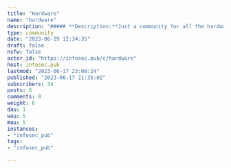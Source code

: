 ```yaml
---
title: "Hardware" 
name: "hardware"
description: "##### **Description:**Just a community for all the hardware porn. Just post whatever your heart desires as long as it is hardware related.##### **Rules:**No harassment. No spamming. Stay friendly. Follow the rules of infosec.pub instance."
type: community
date: "2023-06-29 12:34:35"
draft: false
nsfw: false
actor_id: "https://infosec.pub/c/hardware"
host: infosec.pub
lastmod: "2023-06-17 23:08:24"
published: "2023-06-17 21:35:02"
subscribers: 34
posts: 6
comments: 8
weight: 6
dau: 1
wau: 5
mau: 5
instances:
- "infosec_pub"
tags: 
- "infosec_pub"

---
```

